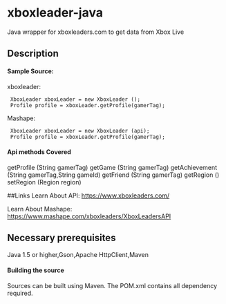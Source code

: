 xboxleader-java
===============

Java wrapper for xboxleaders.com to get data from Xbox Live

## Description

#### Sample Source:

xboxleader:

     XboxLeader xboxLeader = new XboxLeader ();
     Profile profile = xboxLeader.getProfile(gamerTag);
     
Mashape:

     XboxLeader xboxLeader = new XboxLeader (api);
     Profile profile = xboxLeader.getProfile(gamerTag);
     
#### Api methods Covered
  getProfile (String gamerTag)
  getGame (String gamerTag)
  getAchievement (String gamerTag,String gameId)
  getFriend (String gamerTag)
  getRegion ()
  setRegion (Region region)
  
##Links
  Learn About API: https://www.xboxleaders.com/
  
  
  Learn About Mashape: https://www.mashape.com/xboxleaders/XboxLeadersAPI
 
 
 
## Necessary prerequisites
 Java 1.5 or higher,Gson,Apache HttpClient,Maven
 
 
#### Building the source
 Sources can be built using Maven. The POM.xml contains all dependency required.
